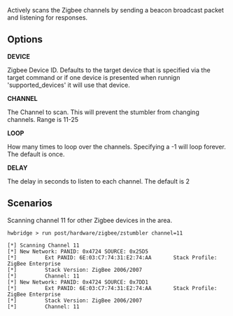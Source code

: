 Actively scans the Zigbee channels by sending a beacon broadcast packet and listening for responses.

## Options

  **DEVICE**

  Zigbee Device ID.  Defaults to the target device that is specified via the target command or if
  one device is presented when runnign 'supported_devices' it will use that device.

  **CHANNEL**

  The Channel to scan.  This will prevent the stumbler from changing channels.  Range is 11-25

  **LOOP**

  How many times to loop over the channels.  Specifying a -1 will loop forever.  The default is once.

  **DELAY**

  The delay in seconds to listen to each channel.  The default is 2

## Scenarios

  Scanning channel 11 for other Zigbee devices in the area.

```
hwbridge > run post/hardware/zigbee/zstumbler channel=11

[*] Scanning Channel 11
[*] New Network: PANID: 0x4724 SOURCE: 0x25D5
[*]         Ext PANID: 6E:03:C7:74:31:E2:74:AA       Stack Profile: ZigBee Enterprise
[*]         Stack Version: ZigBee 2006/2007
[*]         Channel: 11
[*] New Network: PANID: 0x4724 SOURCE: 0x7DD1
[*]         Ext PANID: 6E:03:C7:74:31:E2:74:AA       Stack Profile: ZigBee Enterprise
[*]         Stack Version: ZigBee 2006/2007
[*]         Channel: 11
```
